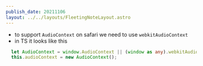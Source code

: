 ```yaml
---
publish_date: 20211106    
layout: ../../layouts/FleetingNoteLayout.astro
---
```

- to support `AudioContext` on safari we need to use `webkitAudioContext`
- in TS it looks like this

```ts
  let AudioContext = window.AudioContext || (window as any).webkitAudioContext;
  this.audioContext = new AudioContext();
```

